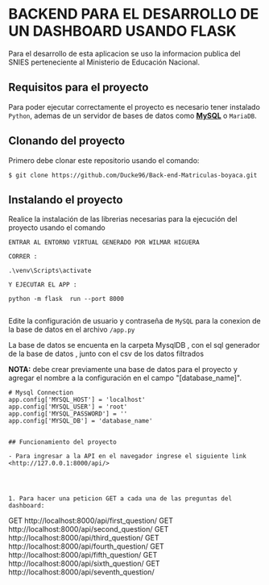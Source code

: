 # BACKEND PARA EL DESARROLLO DE UN DASHBOARD USANDO FLASK

Para el desarrollo de esta aplicacion se uso la informacion publica del SNIES perteneciente
al Ministerio de Educación Nacional.

## Requisitos para el proyecto

Para poder ejecutar correctamente el proyecto es necesario tener instalado `Python`,
ademas de un servidor de bases de datos como **[MySQL](https://dev.mysql.com/downloads/workbench/)** o `MariaDB`.

## Clonando del proyecto

Primero debe clonar este repositorio usando el comando:

```
$ git clone https://github.com/Ducke96/Back-end-Matriculas-boyaca.git
```

## Instalando el proyecto


Realice la instalación de las librerias necesarias para la ejecución del proyecto usando el comando

```
ENTRAR AL ENTORNO VIRTUAL GENERADO POR WILMAR HIGUERA 

CORRER : 

.\venv\Scripts\activate

Y EJECUTAR EL APP :

python -m flask  run --port 8000


```

Edite la configuración de usuario y contraseña de `MySQL` para la conexion de la base de datos en el archivo `/app.py`


La base de datos se encuenta en la carpeta MysqlDB , con el sql generador de la base de datos , junto con el csv de los datos filtrados


**NOTA:** debe crear previamente una base de datos para el proyecto y agregar el nombre a la configuración en el campo "[database_name]".

```
# Mysql Connection
app.config['MYSQL_HOST'] = 'localhost' 
app.config['MYSQL_USER'] = 'root'
app.config['MYSQL_PASSWORD'] = ''
app.config['MYSQL_DB'] = 'database_name'


## Funcionamiento del proyecto

- Para ingresar a la API en el navegador ingrese el siguiente link <http://127.0.0.1:8000/api/>




1. Para hacer una peticion GET a cada una de las preguntas del dashboard:

```
GET http://localhost:8000/api/first_question/
GET http://localhost:8000/api/second_question/
GET http://localhost:8000/api/third_question/
GET http://localhost:8000/api/fourth_question/
GET http://localhost:8000/api/fifth_question/
GET http://localhost:8000/api/sixth_question/
GET http://localhost:8000/api/seventh_question/
```
